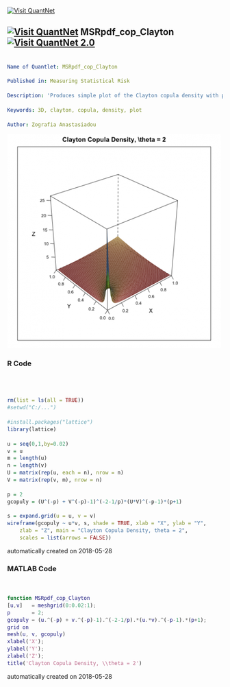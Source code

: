 [<img src="https://github.com/QuantLet/Styleguide-and-FAQ/blob/master/pictures/banner.png" width="888" alt="Visit QuantNet">](http://quantlet.de/)

## [<img src="https://github.com/QuantLet/Styleguide-and-FAQ/blob/master/pictures/qloqo.png" alt="Visit QuantNet">](http://quantlet.de/) **MSRpdf_cop_Clayton** [<img src="https://github.com/QuantLet/Styleguide-and-FAQ/blob/master/pictures/QN2.png" width="60" alt="Visit QuantNet 2.0">](http://quantlet.de/)

```yaml

Name of Quantlet: MSRpdf_cop_Clayton

Published in: Measuring Statistical Risk

Description: 'Produces simple plot of the Clayton copula density with parameter p = 2.'

Keywords: 3D, clayton, copula, density, plot

Author: Zografia Anastasiadou


```

![Picture1](MSRpdf_cop_Clayton.png)

### R Code
```r



rm(list = ls(all = TRUE))
#setwd("C:/...")

#install.packages("lattice")
library(lattice)

u = seq(0,1,by=0.02)
v = u
m = length(u) 
n = length(v)
U = matrix(rep(u, each = n), nrow = n)
V = matrix(rep(v, m), nrow = n)

p = 2
gcopuly = (U^(-p) + V^(-p)-1)^(-2-1/p)*(U*V)^(-p-1)*(p+1)

s = expand.grid(u = u, v = v)
wireframe(gcopuly ~ u*v, s, shade = TRUE, xlab = "X", ylab = "Y",
    zlab = "Z", main = "Clayton Copula Density, theta = 2",
    scales = list(arrows = FALSE))
```

automatically created on 2018-05-28

### MATLAB Code
```matlab


function MSRpdf_cop_Clayton
[u,v]   = meshgrid(0:0.02:1);
p       = 2;
gcopuly = (u.^(-p) + v.^(-p)-1).^(-2-1/p).*(u.*v).^(-p-1).*(p+1);
grid on
mesh(u, v, gcopuly)
xlabel('X');
ylabel('Y');
zlabel('Z');
title('Clayton Copula Density, \\theta = 2')
```

automatically created on 2018-05-28